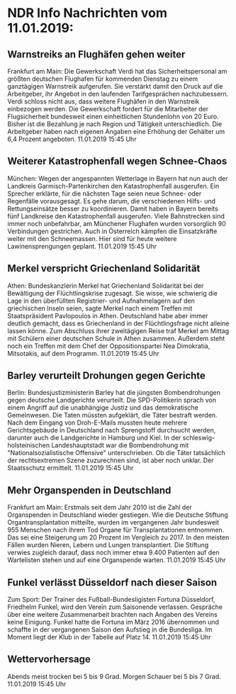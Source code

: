 # NDR Info Nachrichten vom 11.01.2019:


## Warnstreiks an Flughäfen gehen weiter
Frankfurt am Main: Die Gewerkschaft Verdi hat das Sicherheitspersonal am größten deutschen Flughafen für kommenden Dienstag zu einem ganztägigen Warnstreik aufgerufen. Sie verstärkt damit den Druck auf die Arbeitgeber, ihr Angebot in den laufenden Tarifgesprächen nachzubessern. Verdi schloss nicht aus, dass weitere Flughäfen in den Warnstreik einbezogen werden. Die Gewerkschaft fordert für die Mitarbeiter der Flugsicherheit bundesweit einen einheitlichen Stundenlohn von 20 Euro. Bisher ist die Bezahlung je nach Region und Tätigkeit unterschiedlich. Die Arbeitgeber haben nach eigenen Angaben eine Erhöhung der Gehälter um 6,4 Prozent angeboten. 11.01.2019 15:45 Uhr 

## Weiterer Katastrophenfall wegen Schnee-Chaos
München: Wegen der angespannten Wetterlage in Bayern hat nun auch der Landkreis Garmisch-Partenkirchen den Katastrophenfall ausgerufen. Ein Sprecher erklärte, für die nächsten Tage seien neue Schnee- oder Regenfälle vorausgesagt. Es gehe darum, die verschiedenen Hilfs- und Rettungseinsätze besser zu koordinieren. Damit haben in Bayern bereits fünf Landkreise den Katastrophenfall ausgerufen. Viele Bahnstrecken sind immer noch unbefahrbar, am Münchener Flughafen wurden vorsorglich 90 Verbindungen gestrichen. Auch in Österreich kämpfen die Einsatzkräfte weiter mit den Schneemassen. Hier sind für heute weitere Lawinensprengungen geplant. 11.01.2019 15:45 Uhr 

## Merkel verspricht Griechenland Solidarität
Athen: Bundeskanzlerin Merkel hat Griechenland Solidarität bei der Bewältigung der Flüchtlingskrise zugesagt. Sie wisse, wie schwierig die Lage in den überfüllten Registrier- und Aufnahmelagern auf den griechischen Inseln seien, sagte Merkel nach einem Treffen mit Staatspräsident Pavlopoulos in Athen. Deutschland habe aber immer deutlich gemacht, dass es Griechenland in der Flüchtlingsfrage nicht alleine lassen könne. Zum Abschluss ihrer zweitägigen Reise traf Merkel am Mittag mit Schülern einer deutschen Schule in Athen zusammen. Außerdem steht noch ein Treffen mit dem Chef der Oppositionspartei Nea Dimokratia, Mitsotakis, auf dem Programm. 11.01.2019 15:45 Uhr 

## Barley verurteilt Drohungen gegen Gerichte
Berlin: Bundesjustizministerin Barley hat die jüngsten Bombendrohungen gegen deutsche Landgerichte verurteilt. Die SPD-Politikerin sprach von einem Angriff auf die unabhängige Justiz und das demokratische Gemeinwesen. Die Taten müssten aufgeklärt, die Täter bestraft werden. Nach dem Eingang von Droh-E-Mails mussten heute mehrere Gerichtsgebäude in Deutschland nach Sprengstoff durchsucht werden, darunter auch die Landgerichte in Hamburg und Kiel. In der schleswig-holsteinischen Landeshauptstadt war die Bombendrohung mit "Nationalsozialistische Offensive" unterschrieben. Ob die Täter tatsächlich der rechtsextremen Szene zuzurechnen sind, ist aber noch unklar. Der Staatsschutz ermittelt. 11.01.2019 15:45 Uhr 

## Mehr Organspenden in Deutschland
Frankfurt am Main: Erstmals seit dem Jahr 2010 ist die Zahl der Organspenden in Deutschland wieder gestiegen. Wie die Deutsche Stiftung Organtransplantation mitteilte, wurden im vergangenen Jahr bundesweit 955 Menschen nach ihrem Tod Organe für Transplantationen entnommen. Das sei eine Steigerung um 20 Prozent im Vergleich zu 2017. In den meisten Fällen wurden Nieren, Lebern und Lungen transplantiert. Die Stiftung verwies zugleich darauf, dass noch immer etwa 9.400 Patienten auf den Wartelisten stehen und auf eine Organspende warten. 11.01.2019 15:45 Uhr 

## Funkel verlässt Düsseldorf nach dieser Saison
Zum Sport: Der Trainer des Fußball-Bundesligisten Fortuna Düsseldorf, Friedhelm Funkel, wird den Verein zum Saisonende verlassen. Gespräche über eine weitere Zusammenarbeit brachten nach Angaben des Vereins keine Einigung. Funkel hatte die Fortuna im März 2016 übernommen und schaffte in der vergangenen Saison den Aufstieg in die Bundesliga. Im Moment liegt der Klub in der Tabelle auf Platz 14. 11.01.2019 15:45 Uhr 

## Wettervorhersage
Abends meist trocken bei 5 bis 9 Grad. Morgen Schauer bei 5 bis 7 Grad. 11.01.2019 15:45 Uhr 
